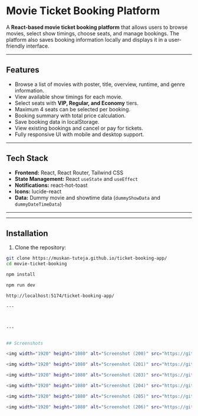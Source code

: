 # Movie Ticket Booking Platform

A **React-based movie ticket booking platform** that allows users to browse movies, select show timings, choose seats, and manage bookings. The platform also saves booking information locally and displays it in a user-friendly interface.

---

## Features

- Browse a list of movies with poster, title, overview, runtime, and genre information.
- View available show timings for each movie.
- Select seats with **VIP, Regular, and Economy** tiers.
- Maximum 4 seats can be selected per booking.
- Booking summary with total price calculation.
- Save booking data in localStorage.
- View existing bookings and cancel or pay for tickets.
- Fully responsive UI with mobile and desktop support.

---

## Tech Stack

- **Frontend:** React, React Router, Tailwind CSS
- **State Management:** React `useState` and `useEffect`
- **Notifications:** react-hot-toast
- **Icons:** lucide-react
- **Data:** Dummy movie and showtime data (`dummyShowData` and `dummyDateTimeData`)

---


---

## Installation

1. Clone the repository:

```bash
git clone https://muskan-tuteja.github.io/ticket-booking-app/
cd movie-ticket-booking

npm install

npm run dev

http://localhost:5174/ticket-booking-app/

---



---


## Screenshots

<img width="1920" height="1080" alt="Screenshot (200)" src="https://github.com/user-attachments/assets/4d108bbe-9720-452c-a676-3566c3759e1e" />

<img width="1920" height="1080" alt="Screenshot (201)" src="https://github.com/user-attachments/assets/0cc8e399-ae07-40c5-bd00-914aaf3fbb73" />

<img width="1920" height="1080" alt="Screenshot (203)" src="https://github.com/user-attachments/assets/80e5f361-b8ff-4064-8b2b-8e8e86d2ed2d" />

<img width="1920" height="1080" alt="Screenshot (204)" src="https://github.com/user-attachments/assets/1a3a3a35-93ab-4182-8bd8-82b5daebc4b0" />

<img width="1920" height="1080" alt="Screenshot (205)" src="https://github.com/user-attachments/assets/05aa1f47-aad9-4f8f-aeea-a6280456ee88" />

<img width="1920" height="1080" alt="Screenshot (206)" src="https://github.com/user-attachments/assets/68836c64-9ac8-484f-9d86-900ac5c959d2" />











